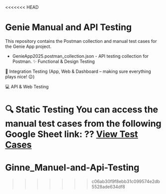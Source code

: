 <<<<<<< HEAD
# Genie Manual and API Testing 
 
This repository contains the Postman collection and manual test cases for the Genie App project.  
 
- GenieApp2025.postman_collection.json - API testing collection for Postman. 
✨ Functional & Design Testing

🔗 Integration Testing (App, Web & Dashboard – making sure everything plays nice! 😉)

💻 API & Web Testing

🔍 Static Testing
You can access the manual test cases from the following Google Sheet link: 
?? [View Test Cases](https://docs.google.com/spreadsheets/d/1FIpFZkie_XRrcx5Fdd3U1xjKj97FNwvBDBblFmrARAs/edit?gid=0#gid=0) 
=======
# Ginne_Manuel-and-Api-Testing
>>>>>>> c06ab30f9f8ebb31c099574e2db5528ade634df8
